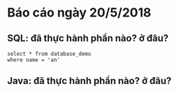# Báo cáo ngày 20/5/2018 
## SQL: đã thực hành phần nào? ở đâu? 
```
select * from database_demo
where name = 'an'
```
## Java: đã thực hành phần nào? ở đâu? 
